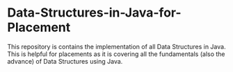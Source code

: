 # Data-Structures-in-Java-for-Placement
This repository is contains the implementation of all Data Structures in Java. This is helpful for placements as it is covering all the fundamentals (also the advance) of Data Structures using Java.
